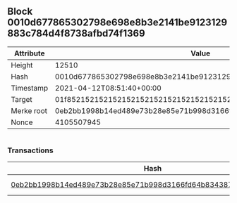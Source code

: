 ## Block 0010d677865302798e698e8b3e2141be9123129883c784d4f8738afbd74f1369

Attribute | Value
--- | ---
Height | 12510
Hash | 0010d677865302798e698e8b3e2141be9123129883c784d4f8738afbd74f1369
Timestamp | 2021-04-12T08:51:40+00:00
Target | 01f8521521521521521521521521521521521521521521521521521521521521
Merke root | 0eb2bb1998b14ed489e73b28e85e71b998d3166fd64b8343876324a2298dcbe6
Nonce | 4105507945

```

```

### Transactions

Hash | Amount
--- | ---
[0eb2bb1998b14ed489e73b28e85e71b998d3166fd64b8343876324a2298dcbe6](0eb2bb1998b14ed489e73b28e85e71b998d3166fd64b8343876324a2298dcbe6.md) | 10.00000000 SKEPTI 
